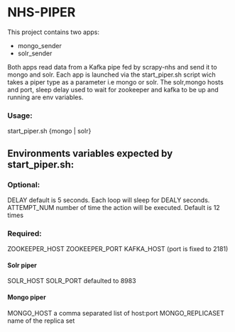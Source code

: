 # NHS-PIPER
This project contains two apps:  
* mongo_sender 
* solr_sender  

Both apps read data from a Kafka pipe fed by scrapy-nhs and send it to mongo and solr.
Each app is launched via the start_piper.sh script wich takes a piper type as a parameter i.e mongo or solr.
The solr,mongo hosts and port, sleep delay used to wait for zookeeper and kafka to be up and running are env variables.

### Usage:

start_piper.sh {mongo | solr}

## Environments variables expected by start_piper.sh:

### Optional:
DELAY default is 5 seconds. Each loop will sleep for DEALY seconds.  
ATTEMPT_NUM number of time the action will be executed. Default is 12 times  

### Required: 
ZOOKEEPER_HOST
ZOOKEEPER_PORT
KAFKA_HOST (port is fixed to 2181)

#### Solr piper
SOLR_HOST
SOLR_PORT defaulted to 8983

#### Mongo piper
MONGO_HOST a comma separated list of host:port
MONGO_REPLICASET name of the replica set

